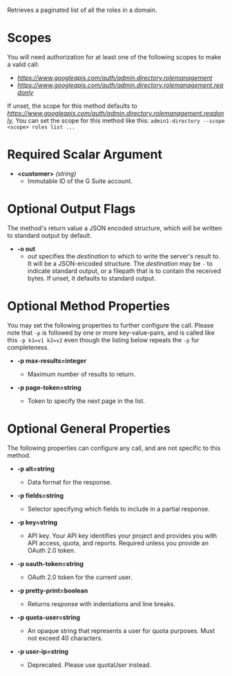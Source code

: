 Retrieves a paginated list of all the roles in a domain.
# Scopes

You will need authorization for at least one of the following scopes to make a valid call:

* *https://www.googleapis.com/auth/admin.directory.rolemanagement*
* *https://www.googleapis.com/auth/admin.directory.rolemanagement.readonly*

If unset, the scope for this method defaults to *https://www.googleapis.com/auth/admin.directory.rolemanagement.readonly*.
You can set the scope for this method like this: `admin1-directory --scope <scope> roles list ...`
# Required Scalar Argument
* **&lt;customer&gt;** *(string)*
    - Immutable ID of the G Suite account.

# Optional Output Flags

The method's return value a JSON encoded structure, which will be written to standard output by default.

* **-o out**
    - *out* specifies the *destination* to which to write the server's result to.
      It will be a JSON-encoded structure.
      The *destination* may be `-` to indicate standard output, or a filepath that is to contain the received bytes.
      If unset, it defaults to standard output.
# Optional Method Properties

You may set the following properties to further configure the call. Please note that `-p` is followed by one 
or more key-value-pairs, and is called like this `-p k1=v1 k2=v2` even though the listing below repeats the
`-p` for completeness.

* **-p max-results=integer**
    - Maximum number of results to return.

* **-p page-token=string**
    - Token to specify the next page in the list.

# Optional General Properties

The following properties can configure any call, and are not specific to this method.

* **-p alt=string**
    - Data format for the response.

* **-p fields=string**
    - Selector specifying which fields to include in a partial response.

* **-p key=string**
    - API key. Your API key identifies your project and provides you with API access, quota, and reports. Required unless you provide an OAuth 2.0 token.

* **-p oauth-token=string**
    - OAuth 2.0 token for the current user.

* **-p pretty-print=boolean**
    - Returns response with indentations and line breaks.

* **-p quota-user=string**
    - An opaque string that represents a user for quota purposes. Must not exceed 40 characters.

* **-p user-ip=string**
    - Deprecated. Please use quotaUser instead.
